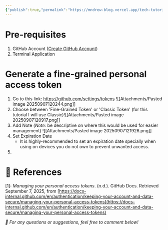 ```yaml
---
{"publish":true,"permalink":"https://mndrew-blog.vercel.app/tech-tutorial-github_ssh_login","title":"Login to GitHub SSH via Terminal","description":"Quick Login guide for GitHub using SSH via Personal Access Tokens","comments":true,"created":"2025-09-07","modified":"2025-09-07T13:23:51.712+08:00","published":"2025-09-07","tags":["Technology","Tutorial"],"cssclasses":null,"draft":false,"date":"2025-09-07","date_created":"2025-09-07","aliases":null}
---
```


# Pre-requisites
1. GitHub Account ([Create GitHub Account](https://docs.github.com/en/get-started/start-your-journey/creating-an-account-on-github))
2. Terminal Application

# Generate a fine-grained personal access token
1. Go to this link: https://github.com/settings/tokens ![[Attachments/Pasted image 20250907120244.png]]
2. Choose between 'Fine-Grained Token' or 'Classic Token' (for this tutorial I will use Classic)![[Attachments/Pasted image 20250907120917.png]]
3. Add Note (*Note:* be descriptive on where this would be used for easier management) ![[Attachments/Pasted image 20250907121926.png]]
4. Set Expiration Date
	- It is highly-recommended to set an expiration date specially when using on devices you do not own to prevent unwanted access.
5. 
# 📜 References

[1]: _Managing your personal access tokens_. (n.d.). GitHub Docs. Retrieved September 7, 2025, from [https://docs-internal.github.com/en/authentication/keeping-your-account-and-data-secure/managing-your-personal-access-tokens](https://docs-internal.github.com/en/authentication/keeping-your-account-and-data-secure/managing-your-personal-access-tokens)

*💬 For any questions or suggestions, feel free to comment below!* 